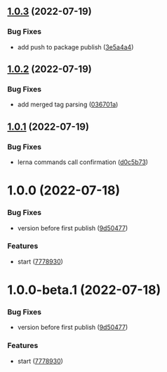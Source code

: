 ## [1.0.3](https://github.com/casimir-ai/cli/compare/v1.0.2...v1.0.3) (2022-07-19)


### Bug Fixes

* add push to package publish ([3e5a4a4](https://github.com/casimir-ai/cli/commit/3e5a4a444375ed0635a29d06c78f8f6959968858))

## [1.0.2](https://github.com/casimir-ai/cli/compare/v1.0.1...v1.0.2) (2022-07-19)


### Bug Fixes

* add merged tag parsing ([036701a](https://github.com/casimir-ai/cli/commit/036701a3964bb7e3723ca101fcea754fc2550356))

## [1.0.1](https://github.com/casimir-ai/cli/compare/v1.0.0...v1.0.1) (2022-07-19)


### Bug Fixes

* lerna commands call confirmation ([d0c5b73](https://github.com/casimir-ai/cli/commit/d0c5b735f3bc0832853857b73a0eeefa65f584a5))

# 1.0.0 (2022-07-18)


### Bug Fixes

* version before first publish ([9d50477](https://github.com/casimir-ai/cli/commit/9d50477b65aaae0cf6861144887546b97450f5f1))


### Features

* start ([7778930](https://github.com/casimir-ai/cli/commit/77789300dcce81c94210d38c14c2ef2fdfd6d712))

# 1.0.0-beta.1 (2022-07-18)


### Bug Fixes

* version before first publish ([9d50477](https://github.com/casimir-ai/cli/commit/9d50477b65aaae0cf6861144887546b97450f5f1))


### Features

* start ([7778930](https://github.com/casimir-ai/cli/commit/77789300dcce81c94210d38c14c2ef2fdfd6d712))
